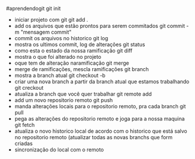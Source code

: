 #aprendendogit
git  init
- iniciar projeto com git
git add <nome do arquivo>.
- add os arquivos que estão prontos para serem commitados
git commit -m "mensagem commit"
- commit os arquivos no historico
git log
- mostra os ultimos commit, log de alterações
git status
- como esta o estado da nossa ramificação
git diff
- mostra o que foi alterado no projeto
- oque tem de alteração naramificação
git merge
- merge de ramificações, mescla ramificações
git branch
- mostra a branch atual
git checkout -b <nome-da-branch>
- criar uma nova branch a partir da branch atual que estamos trabalhando
git creckout <nome-da-branch>
- atualiza a branch que você quer trabalhar
git remote add <nome> <url>
- add um novo repositorio remoto
git push <nome> <nome-da-branch>
- manda alterações locais para o repositorio remoto, pra cada branch
git pull <nome> <nome-da-branch>
- pega as alterações do repositorio remoto e joga para a nossa maquina
git fetch
- atualiza o novo historico local de acordo com o historico que está salvo no repositorio remoto (atualizar todas as novas branchs que form criadas
- sincronização do local com o remoto


